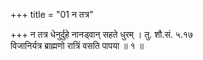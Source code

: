 +++
title = "01 न तत्र"

+++
न तत्र धेनुर्दुहे नानड्वान् सहते धुरम् । तु. शौ.सं. ५.१७  
विजानिर्यत्र ब्राह्मणो रात्रिं वसति पापया ॥ १ ॥